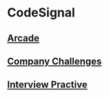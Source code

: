 # CodeSignal
## [Arcade](https://github.com/phanhuyanh/CodeSignal/tree/master/Arcade)
## [Company Challenges](https://github.com/phanhuyanh/CodeSignal/tree/master/Company%20Challenges)
## [Interview Practive](https://github.com/phanhuyanh/CodeSignal/tree/master/Interview%20Practice)
